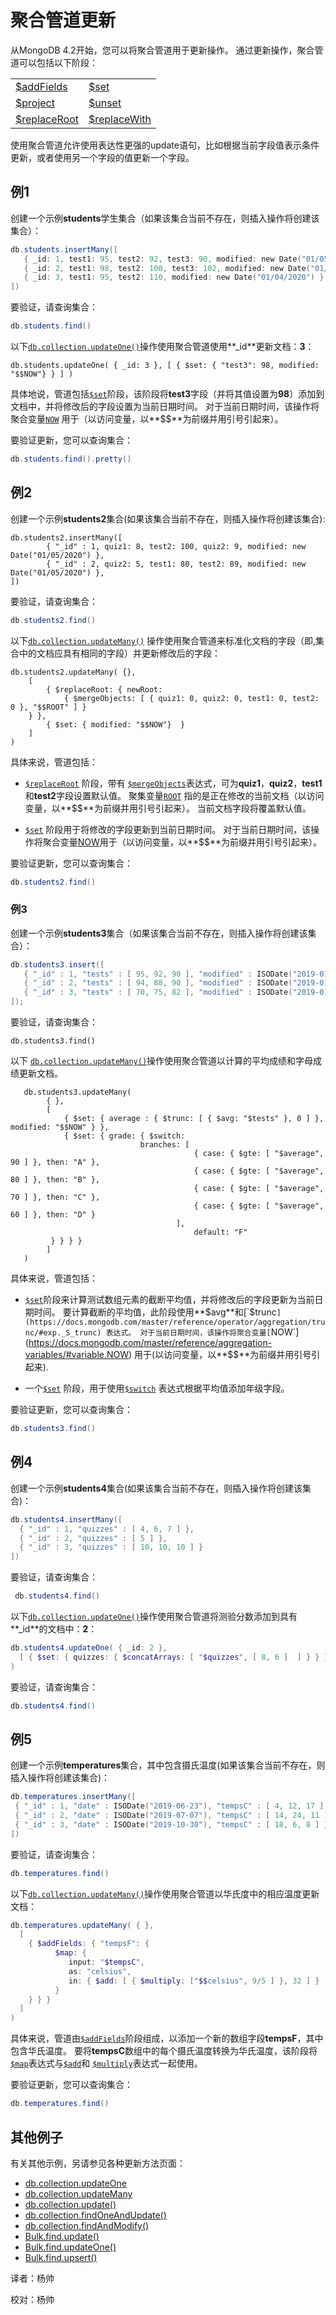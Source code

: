 # 聚合管道更新
从MongoDB 4.2开始，您可以将聚合管道用于更新操作。 通过更新操作，聚合管道可以包括以下阶段：

|                                                              |                                                              |
| :----------------------------------------------------------- | ------------------------------------------------------------ |
| [$addFields](https://docs.mongodb.com/manual/reference/operator/aggregation/addFields/#pipe._S_addFields) | [$set](https://docs.mongodb.com/manual/reference/operator/aggregation/set/#pipe._S_set) |
| [$project](https://docs.mongodb.com/manual/reference/operator/aggregation/project/#pipe._S_project) | [$unset](https://docs.mongodb.com/manual/reference/operator/aggregation/unset/#pipe._S_unset) |
| [$replaceRoot](https://docs.mongodb.com/manual/reference/operator/aggregation/replaceRoot/#pipe._S_replaceRoot) | [$replaceWith](https://docs.mongodb.com/manual/reference/operator/aggregation/replaceWith/#pipe._S_replaceWith) |

使用聚合管道允许使用表达性更强的update语句，比如根据当前字段值表示条件更新，或者使用另一个字段的值更新一个字段。

## 例1

创建一个示例**students**学生集合（如果该集合当前不存在，则插入操作将创建该集合）：

```powershell
db.students.insertMany([
   { _id: 1, test1: 95, test2: 92, test3: 90, modified: new Date("01/05/2020") },
   { _id: 2, test1: 98, test2: 100, test3: 102, modified: new Date("01/05/2020") },
   { _id: 3, test1: 95, test2: 110, modified: new Date("01/04/2020") }
])
```

要验证，请查询集合：

```powershell
db.students.find()
```

以下[`db.collection.updateOne()`](https://docs.mongodb.com/manual/reference/method/db.collection.updateOne/#db.collection.updateOne)操作使用聚合管道使用**_id**更新文档：**3**：

```shell
db.students.updateOne( { _id: 3 }, [ { $set: { "test3": 98, modified: "$$NOW"} } ] )
```

具体地说，管道包括[`$set`](https://docs.mongodb.com/master/reference/operator/aggregation/set/#pipe._S_set)阶段，该阶段将**test3**字段（并将其值设置为**98**）添加到文档中，并将修改后的字段设置为当前日期时间。 对于当前日期时间，该操作将聚合变量[`NOW`](https://docs.mongodb.com/master/reference/aggregation-variables/#variable.NOW) 用于（以访问变量，以**$$**为前缀并用引号引起来）。

要验证更新，您可以查询集合：

```powershell
db.students.find().pretty()
```

## 例2

创建一个示例**students2**集合(如果该集合当前不存在，则插入操作将创建该集合):

```shell
db.students2.insertMany([
		{ "_id" : 1, quiz1: 8, test2: 100, quiz2: 9, modified: new Date("01/05/2020") }, 
		{ "_id" : 2, quiz2: 5, test1: 80, test2: 89, modified: new Date("01/05/2020") },
])
```

要验证，请查询集合：

```powershell
db.students2.find()
```

以下[`db.collection.updateMany()`](https://docs.mongodb.com/master/reference/method/db.collection.updateMany/#db.collection.updateMany) 操作使用聚合管道来标准化文档的字段（即,集合中的文档应具有相同的字段）并更新修改后的字段：

```shell
db.students2.updateMany( {},
	[
		{ $replaceRoot: { newRoot: 
			{ $mergeObjects: [ { quiz1: 0, quiz2: 0, test1: 0, test2: 0 }, "$$ROOT" ] } 
	} },
		{ $set: { modified: "$$NOW"}  }
	]
)
```

具体来说，管道包括：

* [`$replaceRoot`](https://docs.mongodb.com/master/reference/operator/aggregation/replaceRoot/#pipe._S_replaceRoot) 阶段，带有 [`$mergeObjects`](https://docs.mongodb.com/master/reference/operator/aggregation/mergeObjects/#exp._S_mergeObjects)表达式，可为**quiz1**，**quiz2**，**test1**和**test2**字段设置默认值。 聚集变量[`ROOT`](https://docs.mongodb.com/master/reference/aggregation-variables/#variable.ROOT) 指的是正在修改的当前文档（以访问变量，以**$$**为前缀并用引号引起来）。 当前文档字段将覆盖默认值。

* [`$set`](https://docs.mongodb.com/master/reference/operator/aggregation/set/#pipe._S_set) 阶段用于将修改的字段更新到当前日期时间。 对于当前日期时间，该操作将聚合变量[NOW](#)用于（以访问变量，以**$$**为前缀并用引号引起来）。

要验证更新，您可以查询集合：

```powershell
db.students2.find()
```

### 例3

创建一个示例**students3**集合（如果该集合当前不存在，则插入操作将创建该集合）：

```powershell
db.students3.insert([
   { "_id" : 1, "tests" : [ 95, 92, 90 ], "modified" : ISODate("2019-01-01T00:00:00Z") },
   { "_id" : 2, "tests" : [ 94, 88, 90 ], "modified" : ISODate("2019-01-01T00:00:00Z") },
   { "_id" : 3, "tests" : [ 70, 75, 82 ], "modified" : ISODate("2019-01-01T00:00:00Z") }
]);
```

要验证，请查询集合：

```shell
db.students3.find()
```

以下 [`db.collection.updateMany()`](https://docs.mongodb.com/master/reference/method/db.collection.updateMany/#db.collection.updateMany)操作使用聚合管道以计算的平均成绩和字母成绩更新文档。 

```shell
   db.students3.updateMany(
   		{ }, 
   		[
   			{ $set: { average : { $trunc: [ { $avg: "$tests" }, 0 ] }, modified: "$$NOW" } },  
   			{ $set: { grade: { $switch:                      
  							 branches: [                     
  										 { case: { $gte: [ "$average", 90 ] }, then: "A" },     
  										 { case: { $gte: [ "$average", 80 ] }, then: "B" },  
  										 { case: { $gte: [ "$average", 70 ] }, then: "C" },   
  										 { case: { $gte: [ "$average", 60 ] }, then: "D" }   
  									 ],
  										 default: "F"   
  		 } } } }
   		]
   )
```

具体来说，管道包括：

* [`$set`](https://docs.mongodb.com/master/reference/operator/aggregation/set/#pipe._S_set)阶段来计算测试数组元素的截断平均值，并将修改后的字段更新为当前日期时间。 要计算截断的平均值，此阶段使用**$avg**和[`$trunc`](https://docs.mongodb.com/master/reference/operator/aggregation/trunc/#exp._S_trunc) 表达式。 对于当前日期时间，该操作将聚合变量[`NOW`](https://docs.mongodb.com/master/reference/aggregation-variables/#variable.NOW) 用于(以访问变量，以**$$**为前缀并用引号引起来).

* 一个[`$set`](https://docs.mongodb.com/master/reference/operator/aggregation/set/#pipe._S_set) 阶段，用于使用[`$switch`](https://docs.mongodb.com/master/reference/operator/aggregation/switch/#exp._S_switch) 表达式根据平均值添加年级字段。

 要验证更新，您可以查询集合：

 ```powershell
 db.students3.find()
 ```

## 例4

创建一个示例**students4**集合(如果该集合当前不存在，则插入操作将创建该集合)：

```powershell
db.students4.insertMany([
  { "_id" : 1, "quizzes" : [ 4, 6, 7 ] },
  { "_id" : 2, "quizzes" : [ 5 ] },
  { "_id" : 3, "quizzes" : [ 10, 10, 10 ] }
])
```

要验证，请查询集合：

```powershell
 db.students4.find()
```

以下[`db.collection.updateOne()`](https://docs.mongodb.com/master/reference/method/db.collection.updateOne/#db.collection.updateOne)操作使用聚合管道将测验分数添加到具有**_id**的文档中：**2**：

```powershell
db.students4.updateOne( { _id: 2 },
  [ { $set: { quizzes: { $concatArrays: [ "$quizzes", [ 8, 6 ]  ] } } } ]
)
```

要验证，请查询集合：

```powershell
db.students4.find()
```

 ## 例5

 创建一个示例**temperatures**集合，其中包含摄氏温度(如果该集合当前不存在，则插入操作将创建该集合)：

 ```powershell
db.temperatures.insertMany([
  { "_id" : 1, "date" : ISODate("2019-06-23"), "tempsC" : [ 4, 12, 17 ] },
  { "_id" : 2, "date" : ISODate("2019-07-07"), "tempsC" : [ 14, 24, 11 ] },
  { "_id" : 3, "date" : ISODate("2019-10-30"), "tempsC" : [ 18, 6, 8 ] }
])
 ```

 要验证，请查询集合：

 ```powershell
db.temperatures.find()
 ```

以下[`db.collection.updateMany()`](https://docs.mongodb.com/master/reference/method/db.collection.updateMany/#db.collection.updateMany)操作使用聚合管道以华氏度中的相应温度更新文档：

```powershell
db.temperatures.updateMany( { },
  [
    { $addFields: { "tempsF": {
          $map: {
             input: "$tempsC",
             as: "celsius",
             in: { $add: [ { $multiply: ["$$celsius", 9/5 ] }, 32 ] }
          }
    } } }
  ]
)
```

具体来说，管道由[`$addFields`](https://docs.mongodb.com/master/reference/operator/aggregation/addFields/#pipe._S_addFields)阶段组成，以添加一个新的数组字段**tempsF**，其中包含华氏温度。 要将**tempsC**数组中的每个摄氏温度转换为华氏温度，该阶段将[`$map`](https://docs.mongodb.com/master/reference/operator/aggregation/map/#exp._S_map)表达式与[`$add`](https://docs.mongodb.com/master/reference/operator/aggregation/add/#exp._S_add)和 [`$multiply`](https://docs.mongodb.com/master/reference/operator/aggregation/multiply/#exp._S_multiply)表达式一起使用。

要验证更新，您可以查询集合：

 ```powershell
db.temperatures.find()
 ```

## 其他例子

有关其他示例，另请参见各种更新方法页面：

- [db.collection.updateOne](https://docs.mongodb.com/manual/reference/method/db.collection.updateOne/#updateone-example-agg)
- [db.collection.updateMany](https://docs.mongodb.com/manual/reference/method/db.collection.updateMany/#updatemany-example-agg)
- [db.collection.update()](https://docs.mongodb.com/manual/reference/method/db.collection.update/#update-example-agg)
- [db.collection.findOneAndUpdate()](https://docs.mongodb.com/manual/reference/method/db.collection.findOneAndUpdate/#findoneandupdate-agg-pipeline)
- [db.collection.findAndModify()](https://docs.mongodb.com/manual/reference/method/db.collection.findAndModify/#findandmodify-agg-pipeline)
- [Bulk.find.update()](https://docs.mongodb.com/manual/reference/method/Bulk.find.update/#example-bulk-find-update-agg)
- [Bulk.find.updateOne()](https://docs.mongodb.com/manual/reference/method/Bulk.find.updateOne/#example-bulk-find-update-one-agg)
- [Bulk.find.upsert()](https://docs.mongodb.com/manual/reference/method/Bulk.find.upsert/#bulk-find-upsert-update-agg-example)



译者：杨帅

校对：杨帅